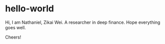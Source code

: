 # hello-world

Hi, I am Nathaniel, Zikai Wei. A researcher in deep finance. Hope everything goes well.

Cheers!
